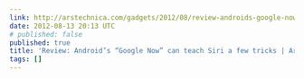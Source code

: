 ```yaml
---
link: http://arstechnica.com/gadgets/2012/08/review-androids-google-now-can-teach-siri-a-few-tricks/
date: 2012-08-13 20:13 UTC
# published: false
published: true
title: 'Review: Android’s “Google Now” can teach Siri a few tricks | Ars Technica'
tags: []
---
```



